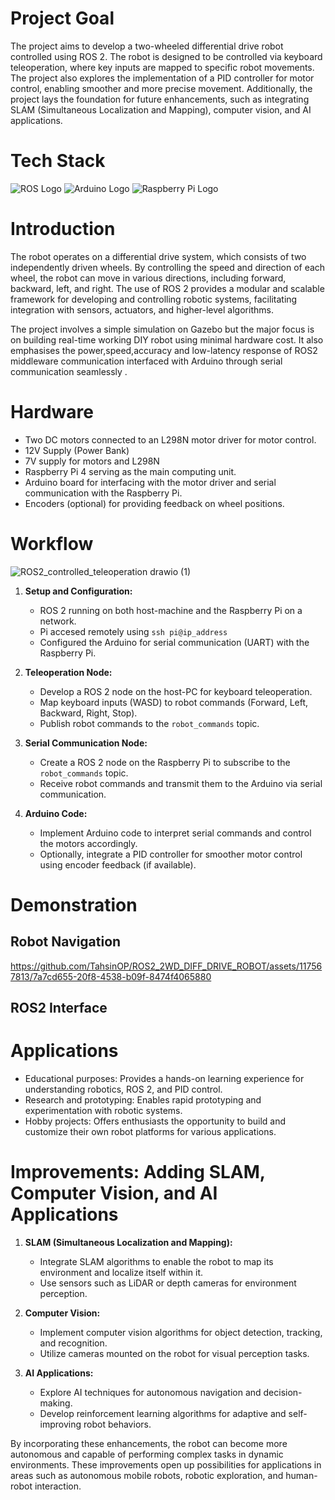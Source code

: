 # Project Goal
The project aims to develop a two-wheeled differential drive robot controlled using ROS 2. The robot is designed to be controlled via keyboard teleoperation, where key inputs are mapped to specific robot movements. The project also explores the implementation of a PID controller for motor control, enabling smoother and more precise movement. Additionally, the project lays the foundation for future enhancements, such as integrating SLAM (Simultaneous Localization and Mapping), computer vision, and AI applications.

# Tech Stack 

![ROS Logo](https://upload.wikimedia.org/wikipedia/commons/thumb/b/bb/Ros_logo.svg/85px-Ros_logo.svg.png)  ![Arduino Logo](https://upload.wikimedia.org/wikipedia/commons/thumb/8/87/Arduino_Logo.svg/85px-Arduino_Logo.svg.png)  ![Raspberry Pi Logo](https://upload.wikimedia.org/wikipedia/en/thumb/c/cb/Raspberry_Pi_Logo.svg/50px-Raspberry_Pi_Logo.svg.png)

# Introduction
The robot operates on a differential drive system, which consists of two independently driven wheels. By controlling the speed and direction of each wheel, the robot can move in various directions, including forward, backward, left, and right. The use of ROS 2 provides a modular and scalable framework for developing and controlling robotic systems, facilitating integration with sensors, actuators, and higher-level algorithms. 

The project involves a simple simulation on Gazebo but the major focus is on building real-time working DIY robot using minimal hardware cost. It also emphasises the power,speed,accuracy and low-latency response of ROS2 middleware communication interfaced with Arduino through serial communication seamlessly .

# Hardware
- Two DC motors connected to an L298N motor driver for motor control.
- 12V Supply (Power Bank)
- 7V supply for motors and L298N 
- Raspberry Pi 4 serving as the main computing unit.
- Arduino board for interfacing with the motor driver and serial communication with the Raspberry Pi.
- Encoders (optional) for providing feedback on wheel positions.

# Workflow 

![ROS2_controlled_teleoperation drawio (1)](https://github.com/TahsinOP/ROS2_2WD_DIFF_DRIVE_ROBOT/assets/117567813/0fb5b0b3-2b1a-4344-8918-5cb9a7c15457)

1. **Setup and Configuration:**
   - ROS 2 running on both host-machine and the Raspberry Pi on a network.
   - Pi accesed remotely using `ssh pi@ip_address`
   - Configured the Arduino for serial communication (UART) with the Raspberry Pi.
   
2. **Teleoperation Node:**
   - Develop a ROS 2 node on the host-PC for keyboard teleoperation.
   - Map keyboard inputs (WASD) to robot commands (Forward, Left, Backward, Right, Stop).
   - Publish robot commands to the `robot_commands` topic.
   
3. **Serial Communication Node:**
   - Create a ROS 2 node on the Raspberry Pi to subscribe to the `robot_commands` topic.
   - Receive robot commands and transmit them to the Arduino via serial communication.

4. **Arduino Code:**
   - Implement Arduino code to interpret serial commands and control the motors accordingly.
   - Optionally, integrate a PID controller for smoother motor control using encoder feedback (if available).
  
# Demonstration 
## Robot Navigation 
https://github.com/TahsinOP/ROS2_2WD_DIFF_DRIVE_ROBOT/assets/117567813/7a7cd655-20f8-4538-b09f-8474f4065880

## ROS2 Interface




     
# Applications
- Educational purposes: Provides a hands-on learning experience for understanding robotics, ROS 2, and PID control.
- Research and prototyping: Enables rapid prototyping and experimentation with robotic systems.
- Hobby projects: Offers enthusiasts the opportunity to build and customize their own robot platforms for various applications.

# Improvements: Adding SLAM, Computer Vision, and AI Applications
1. **SLAM (Simultaneous Localization and Mapping):**
   - Integrate SLAM algorithms to enable the robot to map its environment and localize itself within it.
   - Use sensors such as LiDAR or depth cameras for environment perception.

2. **Computer Vision:**
   - Implement computer vision algorithms for object detection, tracking, and recognition.
   - Utilize cameras mounted on the robot for visual perception tasks.

3. **AI Applications:**
   - Explore AI techniques for autonomous navigation and decision-making.
   - Develop reinforcement learning algorithms for adaptive and self-improving robot behaviors.

By incorporating these enhancements, the robot can become more autonomous and capable of performing complex tasks in dynamic environments. These improvements open up possibilities for applications in areas such as autonomous mobile robots, robotic exploration, and human-robot interaction.

